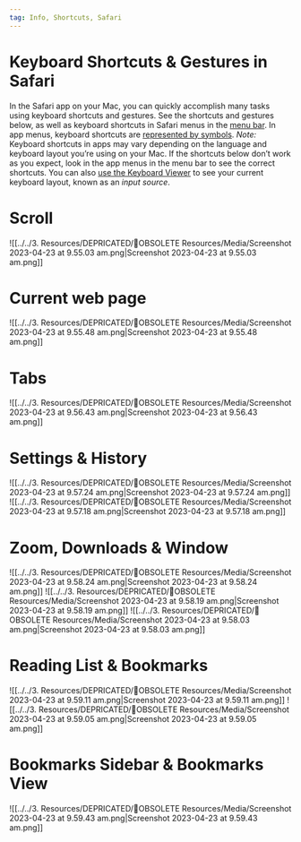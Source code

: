 ```yaml
---
tag: Info, Shortcuts, Safari
---
```

# Keyboard Shortcuts & Gestures in Safari
In the Safari app on your Mac, you can quickly accomplish many tasks using keyboard shortcuts and gestures. See the shortcuts and gestures below, as well as keyboard shortcuts in Safari menus in the [menu bar](https://support.apple.com/en-au/guide/safari/aside/glos33eb8abd/16.1/mac/13.0). In app menus, keyboard shortcuts are [represented by symbols](https://support.apple.com/en-au/guide/mac-help/cpmh0011).
*Note:* Keyboard shortcuts in apps may vary depending on the language and keyboard layout you’re using on your Mac. If the shortcuts below don’t work as you expect, look in the app menus in the menu bar to see the correct shortcuts. You can also [use the Keyboard Viewer](https://support.apple.com/en-au/guide/mac-help/mchlp1015) to see your current keyboard layout, known as an *input source*.

# Scroll
![[../../3. Resources/DEPRICATED/🧹OBSOLETE Resources/Media/Screenshot 2023-04-23 at 9.55.03 am.png|Screenshot 2023-04-23 at 9.55.03 am.png]]

# Current web page
![[../../3. Resources/DEPRICATED/🧹OBSOLETE Resources/Media/Screenshot 2023-04-23 at 9.55.48 am.png|Screenshot 2023-04-23 at 9.55.48 am.png]]

# Tabs
![[../../3. Resources/DEPRICATED/🧹OBSOLETE Resources/Media/Screenshot 2023-04-23 at 9.56.43 am.png|Screenshot 2023-04-23 at 9.56.43 am.png]]

# Settings & History
![[../../3. Resources/DEPRICATED/🧹OBSOLETE Resources/Media/Screenshot 2023-04-23 at 9.57.24 am.png|Screenshot 2023-04-23 at 9.57.24 am.png]]
![[../../3. Resources/DEPRICATED/🧹OBSOLETE Resources/Media/Screenshot 2023-04-23 at 9.57.18 am.png|Screenshot 2023-04-23 at 9.57.18 am.png]]

# Zoom, Downloads & Window
![[../../3. Resources/DEPRICATED/🧹OBSOLETE Resources/Media/Screenshot 2023-04-23 at 9.58.24 am.png|Screenshot 2023-04-23 at 9.58.24 am.png]]
![[../../3. Resources/DEPRICATED/🧹OBSOLETE Resources/Media/Screenshot 2023-04-23 at 9.58.19 am.png|Screenshot 2023-04-23 at 9.58.19 am.png]]
![[../../3. Resources/DEPRICATED/🧹OBSOLETE Resources/Media/Screenshot 2023-04-23 at 9.58.03 am.png|Screenshot 2023-04-23 at 9.58.03 am.png]]

# Reading List & Bookmarks
![[../../3. Resources/DEPRICATED/🧹OBSOLETE Resources/Media/Screenshot 2023-04-23 at 9.59.11 am.png|Screenshot 2023-04-23 at 9.59.11 am.png]]
![[../../3. Resources/DEPRICATED/🧹OBSOLETE Resources/Media/Screenshot 2023-04-23 at 9.59.05 am.png|Screenshot 2023-04-23 at 9.59.05 am.png]]

# Bookmarks Sidebar & Bookmarks View
![[../../3. Resources/DEPRICATED/🧹OBSOLETE Resources/Media/Screenshot 2023-04-23 at 9.59.43 am.png|Screenshot 2023-04-23 at 9.59.43 am.png]]

